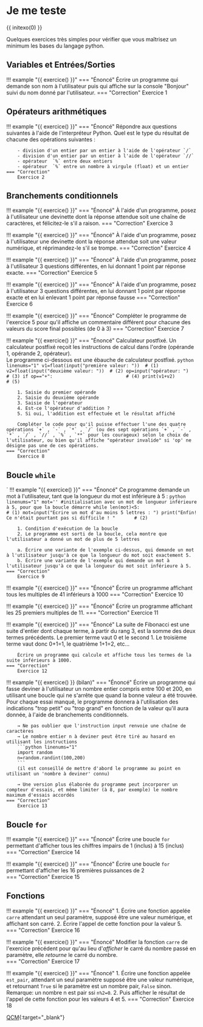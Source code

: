 # Je me teste

{{ initexo(0) }}

Quelques exercices très simples pour vérifier que vous maîtrisez un minimum les bases du langage python.

## Variables et Entrées/Sorties

!!! example "{{ exercice() }}"
    === "Énoncé"
         Écrire un programme qui demande son nom à l'utilisateur puis qui affiche sur la console "Bonjour" suivi du nom donné par l'utilisateur.
    === "Correction"
        Exercice 1
        
## Opérateurs arithmétiques

!!! example "{{ exercice() }}"
    === "Énoncé"
        Répondre aux questions suivantes à l'aide de l'interpréteur Python.
        Quel est le type du résultat de chacune des opérations suivantes :
        
        - division d'un entier par un entier à l'aide de l'opérateur `/`
        - division d'un entier par un entier à l'aide de l'opérateur `//`
        - opérateur  `%` entre deux entiers
        - opérateur  `%` entre un nombre à virgule (float) et un entier
    === "Correction"
        Exercice 2

## Branchements conditionnels

!!! example "{{ exercice() }}"
    === "Énoncé"
        À l'aide d'un programme, posez à l'utilisateur une devinette dont la réponse attendue soit une chaîne de caractères, et félicitez-le s'il a raison.
    === "Correction"
        Exercice 3
        
!!! example "{{ exercice() }}"
    === "Énoncé"
        À l'aide d'un programme, posez à l'utilisateur une devinette dont la réponse attendue soit une valeur numérique, et réprimandez-le s'il se trompe.
    === "Correction"
        Exercice 4


!!! example "{{ exercice() }}"
    === "Énoncé"
        À l'aide d'un programme, posez à l'utilisateur 3 questions différentes, en lui donnant 1 point par réponse exacte.
    === "Correction"
        Exercice 5

!!! example "{{ exercice() }}"
    === "Énoncé"
        À l'aide d'un programme, posez à l'utilisateur 3 questions différentes, en lui donnant 1 point par réponse exacte et en lui enlevant 1 point par réponse fausse
    === "Correction"
        Exercice 6

!!! example "{{ exercice() }}"
    === "Énoncé"
        Compléter le programme de l'exercice 5 pour qu'il affiche un commentaire différent pour chacune des valeurs du score final possibles (de 0 à 3)
    === "Correction"
        Exercice 7
        
!!! example "{{ exercice() }}"
    === "Énoncé"
        Calculateur postfixé. 
        Un calculateur postfixé reçoit les instructions de calcul dans l'ordre (opérande 1, opérande 2, opérateur).   
        Le programme ci-dessous est une ébauche de calculateur postfixé.
        ```python linenums="1"
        v1=float(input("première valeur: "))  # (1)
        v2=float(input("deuxième valeur: "))  # (2)
        op=input("opérateur: ")               # (3)
        if op=="+":                           # (4)
            print(v1+v2)                      # (5)
        ```
        
        1. Saisie du premier opérande                               
        2. Saisie du deuxième opérande                              
        3. Saisie de l'opérateur                                    
        4. Est-ce l'opérateur d'addition ?                          
        5. Si oui, l'addition est effectuée et le résultat affiché  
            
        Compléter le code pour qu'il puisse effectuer l'une des quatre opérations `+` , `-` , `*` , `/` (ou des sept opérations `+` , `-` , `*` , `/` , `//` , `%` , `**` pour les courageux) selon le choix de l'utilisateur, ou bien qu'il affiche "opérateur invalide" si 'op' ne désigne pas une de ces opérations.
    === "Correction"
        Exercice 8

## Boucle `while`
`
!!! example "{{ exercice() }}"
    === "Énoncé"
        Ce programme demande un mot à l'utilisateur, tant que la longueur du mot est inférieure à 5 :
        ```python linenums="1"
        mot='' #initialisation avec un mot de longueur inférieure à 5, pour que la boucle démarre
        while len(mot)<5:                                            # (1)
            mot=input("Ecrire un mot d'au moins 5 lettres : ")
        print("Enfin! Ce n'était pourtant pas si difficile ! "       # (2)
        ```

        1. Condition d'exécution de la boucle
        2. Le programme est sorti de la boucle, cela montre que l'utilisateur a donné un mot de plus de 5 lettres
    
        a. Écrire une variante de l'exemple ci-dessus, qui demande un mot à l'utilisateur jusqu'à ce que la longueur du mot soit exactement 5.  
        b. Écrire une variante de l'exemple qui demande un mot à l'utilisateur jusqu'à ce que la longueur du mot soit inférieure à 5.
    === "Correction"
        Exercice 9

!!! example "{{ exercice() }}"
    === "Énoncé"
        Écrire un programme affichant tous les multiples de 41 inférieurs à 1000
    === "Correction"
        Exercice 10

!!! example "{{ exercice() }}"
    === "Énoncé"
        Écrire un programme affichant les 25 premiers multiples de 11.
    === "Correction"
        Exercice 11

!!! example "{{ exercice() }}"
    === "Énoncé"
        La suite de Fibonacci est une suite d'entier dont chaque terme, à partir du rang 3, est la somme des deux termes précédents. Le premier terme vaut 0 et le second 1. Le troisième terme vaut donc 0+1=1, le quatrième 1+1=2, etc...

        Écrire un programme qui calcule et affiche tous les termes de la suite inférieurs à 1000.
    === "Correction"
        Exercice 12
        
!!! example "{{ exercice() }} (bilan)"
    === "Énoncé"
        Écrire un programme qui fasse deviner à l'utilisateur un nombre entier compris entre 100 et 200, en utilisant une boucle qui ne s'arrête que quand la bonne valeur a été trouvée. Pour chaque essai manqué, le programme donnera à l'utilisation des indications "trop petit" ou "trop grand" en fonction de la valeur qu'il aura donnée, à l'aide de branchements conditionnels.
    
        → Ne pas oublier que l'instruction input renvoie une chaîne de caractères  
        → Le nombre entier n à deviner peut être tiré au hasard en utilisant les instructions
        ```python linenums="1"
        import random
        n=random.randint(100,200)
        ```
        (il est conseillé de mettre d'abord le programme au point en utilisant un 'nombre à deviner' connu)

        → Une version plus élaborée du programme peut incorporer un compteur d'essais, et même limiter (à 8, par exemple) le nombre maximum d'essais accordés
    === "Correction"
        Exercice 13
        
## Boucle `for`
        
        
!!! example "{{ exercice() }}"
    === "Énoncé"
        Écrire une boucle `for` permettant d'afficher tous les chiffres impairs de 1 (inclus) à 15 (inclus)    
    === "Correction"
        Exercice 14
    
        
!!! example "{{ exercice() }}"
    === "Énoncé"
        Écrire une boucle `for` permettant d'afficher les 16 premières puissances de 2        
    === "Correction"
        Exercice 15

## Fonctions

!!! example "{{ exercice() }}"
    === "Énoncé"
        1. Écrire une fonction appelée `carre` attendant un seul paramètre, supposé être une valeur numérique, et affichant son carré. 
        2. Écrire l'appel de cette fonction pour la valeur 5.    
    === "Correction"
        Exercice 16
    
!!! example "{{ exercice() }}"
    === "Énoncé"
        Modifier la fonction `carre` de l'exercice précédent pour qu'au lieu d'*afficher* le carré du nombre passé en paramètre, elle *retourne* le carré du nombre.    
    === "Correction"
        Exercice 17
        
!!! example "{{ exercice() }}"
    === "Énoncé"
        1. Écrire une fonction appelée `est_pair`, attendant un seul paramètre supposé être une valeur numérique, et retournant `True` si le paramètre est un nombre pair, `False` sinon. Remarque: un nombre n est pair ssi `n%2=0`.
        2. Puis afficher le résultat de l'appel de cette fonction pour les valeurs 4 et 5.
    === "Correction"
        Exercice 18

        
    
[QCM](http://www.scientillula.net/NSI/premiere/notions%20de%20base/autoeval.html){:target="_blank"} 

